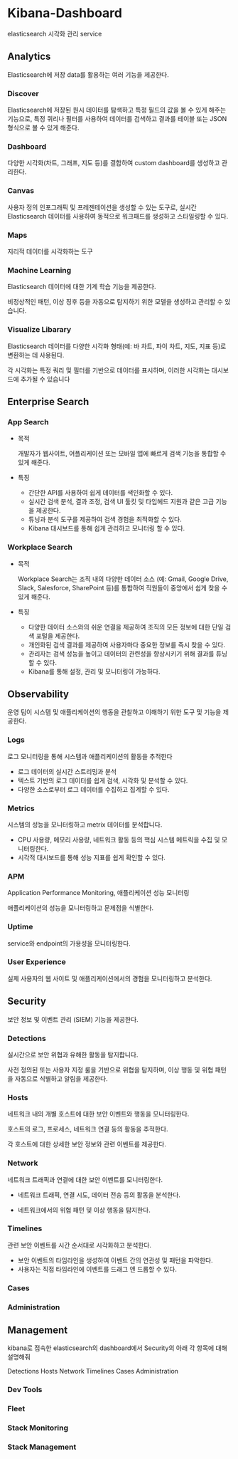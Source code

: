 # Kibana-Dashboard

elasticsearch 시각화 관리 service



## Analytics

Elasticsearch에 저장 data를 활용하는 여러 기능을 제공한다.



### Discover

Elasticsearch에 저장된 원시 데이터를 탐색하고 특정 필드의 값을 볼 수 있게 해주는 기능으로, 특정 쿼리나 필터를 사용하여 데이터를 검색하고 결과를 테이블 또는 JSON 형식으로 볼 수 있게 해준다.



### Dashboard

다양한 시각화(차트, 그래프, 지도 등)를 결합하여 custom dashboard를 생성하고 관리한다.



### Canvas

사용자 정의 인포그래픽 및 프레젠테이션을 생성할 수 있는 도구로, 실시간 Elasticsearch 데이터를 사용하여 동적으로 워크패드를 생성하고 스타일링할 수 있다.



### Maps

지리적 데이터를 시각화하는 도구



### Machine Learning

Elasticsearch 데이터에 대한 기계 학습 기능을 제공한다.

비정상적인 패턴, 이상 징후 등을 자동으로 탐지하기 위한 모델을 생성하고 관리할 수 있습니다.



### Visualize Libarary

Elasticsearch 데이터를 다양한 시각화 형태(예: 바 차트, 파이 차트, 지도, 지표 등)로 변환하는 데 사용된다.

각 시각화는 특정 쿼리 및 필터를 기반으로 데이터를 표시하며, 이러한 시각화는 대시보드에 추가될 수 있습니다



## Enterprise Search

### App Search

- 목적

  개발자가 웹사이트, 어플리케이션 또는 모바일 앱에 빠르게 검색 기능을 통합할 수 있게 해준다.

- 특징

  - 간단한 API를 사용하여 쉽게 데이터를 색인화할 수 있다.
  - 실시간 검색 분석, 결과 조정, 검색 UI 툴킷 및 타입헤드 지원과 같은 고급 기능을 제공한다.
  - 튜닝과 분석 도구를 제공하여 검색 경험을 최적화할 수 있다.
  - Kibana 대시보드를 통해 쉽게 관리하고 모니터링 할 수 있다.

### Workplace Search

- 목적

  Workplace Search는 조직 내의 다양한 데이터 소스 (예: Gmail, Google Drive, Slack, Salesforce, SharePoint 등)를 통합하여 직원들이 중앙에서 쉽게 찾을 수 있게 해준다.

- 특징

  - 다양한 데이터 소스와의 쉬운 연결을 제공하여 조직의 모든 정보에 대한 단일 검색 포털을 제공한다.
  - 개인화된 검색 결과를 제공하여 사용자마다 중요한 정보를 즉시 찾을 수 있다.
  - 관리자는 검색 성능을 높이고 데이터의 관련성을 향상시키기 위해 결과를 튜닝할 수 있다.
  - Kibana를 통해 설정, 관리 및 모니터링이 가능하다.



## Observability

운영 팀이 시스템 및 애플리케이션의 행동을 관찰하고 이해하기 위한 도구 및 기능을 제공한다.



### Logs

로그 모니터링을 통해 시스템과 애플리케이션의 활동을 추적한다

- 로그 데이터의 실시간 스트리밍과 분석
- 텍스트 기반의 로그 데이터를 쉽게 검색, 시각화 및 분석할 수 있다.
- 다양한 소스로부터 로그 데이터를 수집하고 집계할 수 있다.





### Metrics

시스템의 성능을 모니터링하고 metrix 데이터를 분석합니다.

- CPU 사용량, 메모리 사용량, 네트워크 활동 등의 핵심 시스템 메트릭을 수집 및 모니터링한다.
- 시각적 대시보드를 통해 성능 지표를 쉽게 확인할 수 있다.



### APM

Application Performance Monitoring, 애플리케이션 성능 모니터링

애플리케이션의 성능을 모니터링하고 문제점을 식별한다.



### Uptime

service와 endpoint의 가용성을 모니터링한다.



### User Experience

실제 사용자의 웹 사이트 및 애플리케이션에서의 경험을 모니터링하고 분석한다.



## Security

보안 정보 및 이벤트 관리 (SIEM) 기능을 제공한다.



### Detections

실시간으로 보안 위협과 유해한 활동을 탐지합니다.

사전 정의된 또는 사용자 지정 룰을 기반으로 위협을 탐지하며, 이상 행동 및 위협 패턴을 자동으로 식별하고 알림을 제공한다.





### Hosts

네트워크 내의 개별 호스트에 대한 보안 이벤트와 행동을 모니터링한다.

호스트의 로그, 프로세스, 네트워크 연결 등의 활동을 추적한다.

각 호스트에 대한 상세한 보안 정보와 관련 이벤트를 제공한다.





### Network

네트워크 트래픽과 연결에 대한 보안 이벤트를 모니터링한다.

- 네트워크 트래픽, 연결 시도, 데이터 전송 등의 활동을 분석한다.

- 네트워크에서의 위협 패턴 및 이상 행동을 탐지한다.



### Timelines

관련 보안 이벤트를 시간 순서대로 시각화하고 분석한다.

- 보안 이벤트의 타임라인을 생성하여 이벤트 간의 연관성 및 패턴을 파악한다.
- 사용자는 직접 타임라인에 이벤트를 드래그 앤 드롭할 수 있다.



### Cases



### Administration





## Management

kibana로 접속한 elasticsearch의 dashboard에서  Security의 아래 각 항목에 대해 설명해줘 

Detections
Hosts
Network
Timelines
Cases
Administration



### Dev Tools

### Fleet

### Stack Monitoring

### Stack Management






